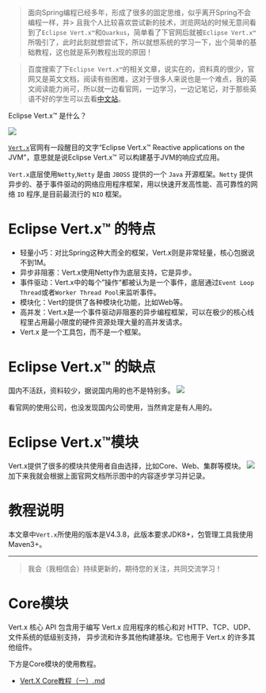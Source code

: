 > 面向Spring编程已经多年，形成了很多的固定思维，似乎离开Spring不会编程一样，并> 且我个人比较喜欢尝试新的技术，浏览网站的时候无意间看到了`Eclipse Vert.x™`和`Quarkus`，简单看了下官网后就被`Eclipse Vert.x™`所吸引了，此时此刻就想尝试下，所以就想系统的学习一下，出个简单的基础教程，这也就是系列教程出现的原因！
 
> 百度搜索了下`Eclipse Vert.x™`的相关文章，说实在的，资料真的很少，官网又是英文文档，阅读有些困难，这对于很多人来说也是一个难点，我的英文阅读能力尚可，所以就一边看官网，一边学习，一边记笔记，对于那些英语不好的学生可以去看[中文站](https://vertx-china.github.io/)。

Eclipse Vert.x™ 是什么？

![](https://programtalk-1256529903.cos.ap-beijing.myqcloud.com/202302151911881.png)

[`Vert.x`](https://vertx.io/)官网有一段醒目的文字“Eclipse Vert.x™ Reactive applications on the JVM”，意思就是说Eclipse Vert.x™ 可以构建基于JVM的响应式应用。

`Vert.x`底层使用`Netty`,`Netty` 是由 `JBOSS` 提供的一个 `Java` 开源框架。`Netty` 提供异步的、基于事件驱动的网络应用程序框架，用以快速开发高性能、高可靠性的网络 `IO` 程序,是目前最流行的 `NIO` 框架。

# Eclipse Vert.x™ 的特点
* 轻量小巧：对比Spring这种大而全的框架，Vert.x则是非常轻量，核心包据说不到1M。
* 异步非阻塞：Vert.x使用Netty作为底层支持，它是异步。
* 事件驱动：Vert.x中的每个”操作“都被认为是一个事件，底层通过`Event Loop Thread`或者`Worker Thread Pool`来监听事件。
* 模块化：Vert的提供了各种模块化功能，比如Web等。
* 高并发：Vert.x是一个事件驱动非阻塞的异步编程框架，可以在极少的核心线程里占用最小限度的硬件资源处理大量的高并发请求。
* Vert.x 是一个工具包，而不是一个框架。

# Eclipse Vert.x™ 的缺点
国内不活跃，资料较少，据说国内用的也不是特别多。
![](https://programtalk-1256529903.cos.ap-beijing.myqcloud.com/202302161313970.png)

看官网的使用公司，也没发现国内公司使用，当然肯定是有人用的。

# Eclipse Vert.x™模块
Vert.x提供了很多的模块共使用者自由选择，比如Core、Web、集群等模块。
![](https://programtalk-1256529903.cos.ap-beijing.myqcloud.com/202302161317556.png)
加下来我就会根据上面官网文档所示图中的内容逐步学习并记录。

# 教程说明
本文章中`Vert.x`所使用的版本是V4.3.8，此版本要求JDK8+，包管理工具我使用Maven3+。

---

> 我会（我相信会）持续更新的，期待您的关注，共同交流学习！

# Core模块
Vert.x 核心 API 包含用于编写 Vert.x 应用程序的核心和对 HTTP、TCP、UDP、文件系统的低级别支持， 异步流和许多其他构建基块。它也用于 Vert.x 的许多其他组件。

下方是Core模块的使用教程。
* [Vert.X Core教程（一）.md](core/Vert.X%20Core教程（一）.md)